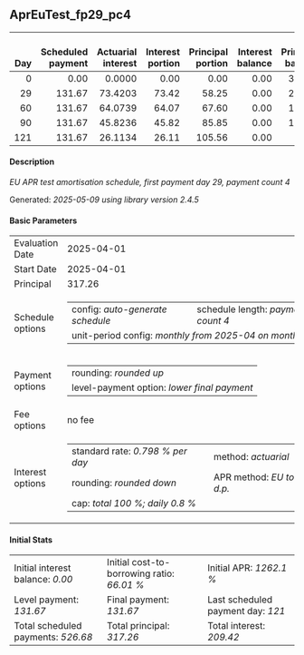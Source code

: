 <h2>AprEuTest_fp29_pc4</h2>
<table>
    <thead style="vertical-align: bottom;">
        <th style="text-align: right;">Day</th>
        <th style="text-align: right;">Scheduled payment</th>
        <th style="text-align: right;">Actuarial interest</th>
        <th style="text-align: right;">Interest portion</th>
        <th style="text-align: right;">Principal portion</th>
        <th style="text-align: right;">Interest balance</th>
        <th style="text-align: right;">Principal balance</th>
        <th style="text-align: right;">Total actuarial interest</th>
        <th style="text-align: right;">Total interest</th>
        <th style="text-align: right;">Total principal</th>
    </thead>
    <tr style="text-align: right;">
        <td class="ci00">0</td>
        <td class="ci01" style="white-space: nowrap;">0.00</td>
        <td class="ci02">0.0000</td>
        <td class="ci03">0.00</td>
        <td class="ci04">0.00</td>
        <td class="ci05">0.00</td>
        <td class="ci06">317.26</td>
        <td class="ci07">0.0000</td>
        <td class="ci08">0.00</td>
        <td class="ci09">0.00</td>
    </tr>
    <tr style="text-align: right;">
        <td class="ci00">29</td>
        <td class="ci01" style="white-space: nowrap;">131.67</td>
        <td class="ci02">73.4203</td>
        <td class="ci03">73.42</td>
        <td class="ci04">58.25</td>
        <td class="ci05">0.00</td>
        <td class="ci06">259.01</td>
        <td class="ci07">73.4203</td>
        <td class="ci08">73.42</td>
        <td class="ci09">58.25</td>
    </tr>
    <tr style="text-align: right;">
        <td class="ci00">60</td>
        <td class="ci01" style="white-space: nowrap;">131.67</td>
        <td class="ci02">64.0739</td>
        <td class="ci03">64.07</td>
        <td class="ci04">67.60</td>
        <td class="ci05">0.00</td>
        <td class="ci06">191.41</td>
        <td class="ci07">137.4942</td>
        <td class="ci08">137.49</td>
        <td class="ci09">125.85</td>
    </tr>
    <tr style="text-align: right;">
        <td class="ci00">90</td>
        <td class="ci01" style="white-space: nowrap;">131.67</td>
        <td class="ci02">45.8236</td>
        <td class="ci03">45.82</td>
        <td class="ci04">85.85</td>
        <td class="ci05">0.00</td>
        <td class="ci06">105.56</td>
        <td class="ci07">183.3178</td>
        <td class="ci08">183.31</td>
        <td class="ci09">211.70</td>
    </tr>
    <tr style="text-align: right;">
        <td class="ci00">121</td>
        <td class="ci01" style="white-space: nowrap;">131.67</td>
        <td class="ci02">26.1134</td>
        <td class="ci03">26.11</td>
        <td class="ci04">105.56</td>
        <td class="ci05">0.00</td>
        <td class="ci06">0.00</td>
        <td class="ci07">209.4312</td>
        <td class="ci08">209.42</td>
        <td class="ci09">317.26</td>
    </tr>
</table>
<h4>Description</h4>
<p><i>EU APR test amortisation schedule, first payment day 29, payment count 4</i></p>
<p>Generated: <i>2025-05-09 using library version 2.4.5</i></p>
<h4>Basic Parameters</h4>
<table>
    <tr>
        <td>Evaluation Date</td>
        <td>2025-04-01</td>
    </tr>
    <tr>
        <td>Start Date</td>
        <td>2025-04-01</td>
    </tr>
    <tr>
        <td>Principal</td>
        <td>317.26</td>
    </tr>
    <tr>
        <td>Schedule options</td>
        <td>
            <table>
                <tr>
                    <td>config: <i>auto-generate schedule</i></td>
                    <td>schedule length: <i><i>payment count</i> 4</i></td>
                </tr>
                <tr>
                    <td colspan="2" style="white-space: nowrap;">unit-period config: <i>monthly from 2025-04 on month-end</i></td>
                </tr>
            </table>
        </td>
    </tr>
    <tr>
        <td>Payment options</td>
        <td>
            <table>
                <tr>
                    <td>rounding: <i>rounded up</i></td>
                </tr>
                <tr>
                    <td>level-payment option: <i>lower&nbsp;final&nbsp;payment</i></td>
                </tr>
            </table>
        </td>
    </tr>
    <tr>
        <td>Fee options</td>
        <td>no fee
        </td>
    </tr>
    <tr>
        <td>Interest options</td>
        <td>
            <table>
                <tr>
                    <td>standard rate: <i>0.798 % per day</i></td>
                    <td>method: <i>actuarial</i></td>
                </tr>
                <tr>
                    <td>rounding: <i>rounded down</i></td>
                    <td>APR method: <i>EU to 1 d.p.</i></td>
                </tr>
                <tr>
                    <td colspan="2">cap: <i>total 100 %; daily 0.8 %</td>
                </tr>
            </table>
        </td>
    </tr>
</table>
<h4>Initial Stats</h4>
<table>
    <tr>
        <td>Initial interest balance: <i>0.00</i></td>
        <td>Initial cost-to-borrowing ratio: <i>66.01 %</i></td>
        <td>Initial APR: <i>1262.1 %</i></td>
    </tr>
    <tr>
        <td>Level payment: <i>131.67</i></td>
        <td>Final payment: <i>131.67</i></td>
        <td>Last scheduled payment day: <i>121</i></td>
    </tr>
    <tr>
        <td>Total scheduled payments: <i>526.68</i></td>
        <td>Total principal: <i>317.26</i></td>
        <td>Total interest: <i>209.42</i></td>
    </tr>
</table>